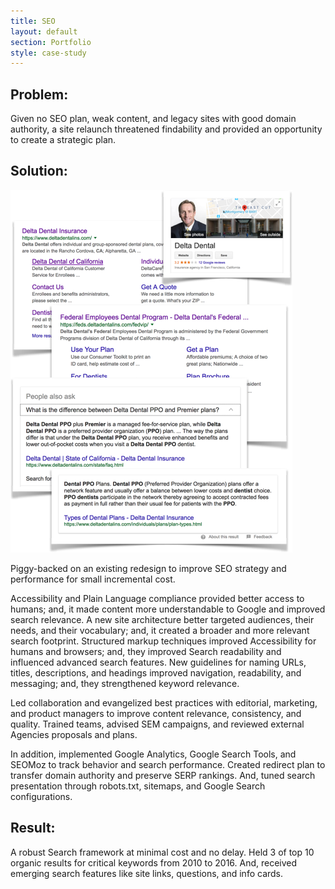 ```yaml
---
title: SEO
layout: default
section: Portfolio
style: case-study
---
```

## Problem:

Given no SEO plan, weak content, and legacy sites with good domain authority, a site relaunch threatened findability and provided an opportunity to create a strategic plan.

## Solution: 
![Search result placements](search.png "Search Results")

Piggy-backed on an existing redesign to improve SEO strategy and performance for small incremental cost.


Accessibility and Plain Language compliance provided better access to humans; and, it made content more understandable to Google and improved search relevance. A new site architecture better targeted audiences, their needs, and their vocabulary; and, it created a broader and more relevant search footprint. Structured markup techniques improved Accessibility for humans and browsers; and, they improved Search readability and influenced advanced search features. New guidelines for naming URLs, titles, descriptions, and headings improved navigation, readability, and messaging; and, they strengthened keyword relevance.

Led collaboration and evangelized best practices with editorial, marketing, and product managers to improve content relevance, consistency, and quality. Trained teams, advised SEM campaigns, and reviewed external Agencies proposals and plans.

In addition, implemented Google Analytics, Google Search Tools, and SEOMoz to track behavior and search performance. Created redirect plan to transfer domain authority and preserve SERP rankings. And, tuned search presentation through robots.txt, sitemaps, and Google Search configurations.</p>

## Result:

A robust Search framework at minimal cost and no delay. Held 3 of top 10 organic results for critical keywords from 2010 to 2016. And, received emerging search features like site links, questions, and info cards.
